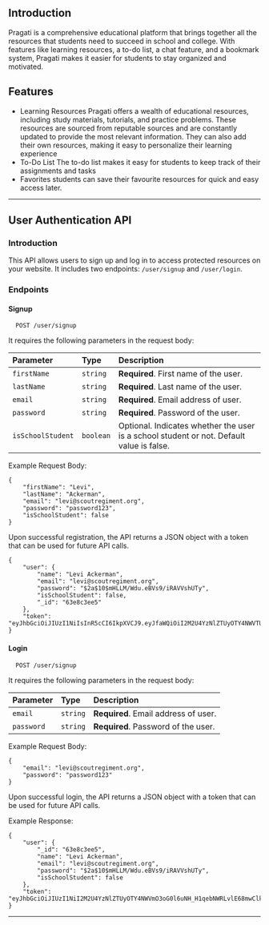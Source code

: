 ## Introduction
Pragati is a comprehensive educational platform that brings together all the resources that students need to succeed in school and college. With features like learning resources, a to-do list, a chat feature, and a bookmark system, Pragati makes it easier for students to stay organized and motivated.

## Features
- Learning Resources
    Pragati offers a wealth of educational resources, including study materials, tutorials, and practice problems. These resources are sourced from reputable sources and are constantly updated to provide the most relevant information.
    They can also add their own resources, making it easy to personalize their learning experience
- To-Do List
    The to-do list makes it easy for students to keep track of their assignments and tasks
- Favorites
     students can save their favourite resources for quick and easy access later.
---
## User Authentication API

### Introduction
This API allows users to sign up and log in to access protected resources on your website. It includes two endpoints: `/user/signup` and `/user/login`.

### Endpoints
#### Signup
```http
  POST /user/signup
```
It requires the following parameters in the request body:

| Parameter      | Type     | Description                           |
| :------------- | :------- | :------------------------------------ |
| `firstName`    | `string` | **Required**. First name of the user. |
| `lastName`     | `string` | **Required**. Last name of the user.  |
| `email`        | `string` | **Required**. Email address of user.  |
| `password`     | `string` | **Required**. Password of the user.   |
| `isSchoolStudent` | `boolean` | Optional. Indicates whether the user is a school student or not. Default value is false. |


Example Request Body:
```
{
    "firstName": "Levi",
    "lastName": "Ackerman",
    "email": "levi@scoutregiment.org",
    "password": "password123",
    "isSchoolStudent": false
}
```
Upon successful registration, the API returns a JSON object with a token that can be used for future API calls.
```
{
    "user": {
        "name": "Levi Ackerman",
        "email": "levi@scoutregiment.org",
        "password": "$2a$10$mHLLM/Wdu.eBVs9/iRAVVshUTy",
        "isSchoolStudent": false,
        "_id": "63e8c3ee5"
    },
    "token": "eyJhbGciOiJIUzI1NiIsInR5cCI6IkpXVCJ9.eyJfaWQiOiI2M2U4YzNlZTUyOTY4NWVTUiLCJgWr0WgKfq9ljkJftE"
}
```

#### Login
```http
  POST /user/signup
```
It requires the following parameters in the request body:

| Parameter      | Type     | Description                           |
| :------------- | :------- | :------------------------------------ |
| `email`        | `string` | **Required**. Email address of user.  |
| `password`     | `string` | **Required**. Password of the user.   |

Example Request Body:
```
{
    "email": "levi@scoutregiment.org",
    "password": "password123"
}
```
Upon successful login, the API returns a JSON object with a token that can be used for future API calls.

Example Response:
```
{
    "user": {
        "_id": "63e8c3ee5",
        "name": "Levi Ackerman",
        "email": "levi@scoutregiment.org",
        "password": "$2a$10$mHLLM/Wdu.eBVs9/iRAVVshUTy",
        "isSchoolStudent": false
    },
    "token": "eyJhbGciOiJIUzI1NiI2M2U4YzNlZTUyOTY4NWVmO3oG0l6uNH_H1qebNWRLvlE68mwClkgw"
}
```


---

